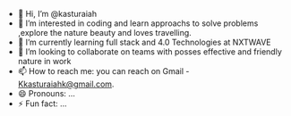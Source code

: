 - 👋 Hi, I’m @kasturaiah
- 👀 I’m interested in coding and learn approachs to solve problems ,explore the nature beauty and loves travelling.
- 🌱 I’m currently learning full stack and 4.0 Technologies at NXTWAVE
- 💞️ I’m looking to collaborate on teams with posses effective and friendly nature in work
- 📫 How to reach me: you can reach on Gmail - Kkasturaiahk@gmail.com.
- 😄 Pronouns: ...
- ⚡ Fun fact: ...

<!---
kasturaiah/kasturaiah is a ✨ special ✨ repository because its `README.md` (this file) appears on your GitHub profile.
You can click the Preview link to take a look at your changes.
--->
